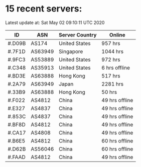 # 15 recent servers:

Latest update at: Sat May 02 09:10:11 UTC 2020

| ID | ASN | Server Country | Online |
| -- | --- | -------------- | ------ |
| #.D09B | AS174 | United States | 957 hrs |
| #.7F1D | AS63949 | Singapore | 1044 hrs |
| #.9FC3 | AS53889 | United States | 972 hrs |
| #.C348 | AS35913 | United States | 6 hrs offline |
| #.BD3E | AS63888 | Hong Kong | 517 hrs |
| #.2A79 | AS63949 | Japan | 2281 hrs |
| #.33B9 | AS63888 | Hong Kong | 50 hrs |
| #.F022 | AS4812 | China | 49 hrs offline |
| #.E327 | AS4837 | China | 49 hrs offline |
| #.853C | AS4837 | China | 49 hrs offline |
| #.BF8D | AS4812 | China | 49 hrs offline |
| #.CA17 | AS4808 | China | 49 hrs offline |
| #.B6E5 | AS4812 | China | 60 hrs offline |
| #.D62B | AS56046 | China | 60 hrs offline |
| #.FAAD | AS4812 | China | 49 hrs offline |

